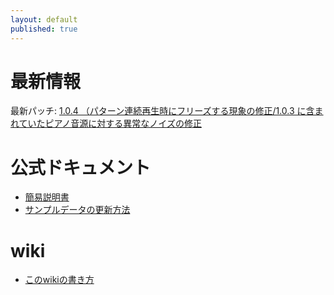 ```yaml
---
layout: default
published: true
---
```


# 最新情報 
最新パッチ: [1.0.4 （パターン連続再生時にフリーズする現象の修正/1.0.3 に含まれていたピアノ音源に対する異常なノイズの修正](http://www.kdj-one.jp/patch.html)

# 公式ドキュメント
- [簡易説明書](http://www.kdj-one.jp/KDJ-ONE%E7%B0%A1%E6%98%93%E8%AA%AC%E6%98%8E%E6%9B%B8_kari_1.pdf)  
- [サンプルデータの更新方法](http://www.kdj-one.jp/patch_tutorial.html)

# wiki
- [このwikiの書き方](./howtowrite/)
